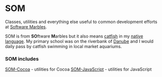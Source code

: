 SOM
===
Classes, utilities and everything else useful to common development efforts at [Software Marbles](http://softwaremarbles.com).

SOM is from **SO**ftware **M**arbles but it also means [catfish](http://en.wikipedia.org/wiki/Catfish) in my [native language](http://sh.wikipedia.org/wiki/Barski_som). My primary school was on the riverbank of [Danube](http://en.wikipedia.org/wiki/Danube) and I would daily pass by catfish swimming in local market aquariums.

### SOM includes
[SOM-Cocoa](https://github.com/SoftwareMarbles/SOM-Cocoa) - utilities for Cocoa
[SOM-JavaScript](https://github.com/SoftwareMarbles/SOM-JavaScript) - utilities for JavaScript
